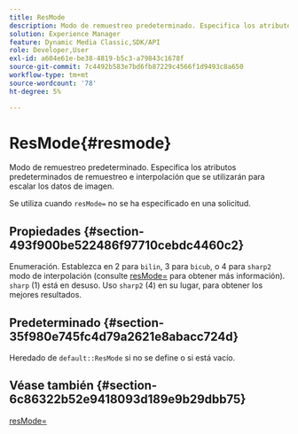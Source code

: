 ```yaml
---
title: ResMode
description: Modo de remuestreo predeterminado. Especifica los atributos predeterminados de remuestreo e interpolación que se utilizarán para escalar los datos de imagen.
solution: Experience Manager
feature: Dynamic Media Classic,SDK/API
role: Developer,User
exl-id: a604e61e-be38-4819-b5c3-a79843c1678f
source-git-commit: 7c4492b583e7bd6fb87229c4566f1d9493c8a650
workflow-type: tm+mt
source-wordcount: '78'
ht-degree: 5%

---
```


# ResMode{#resmode}

Modo de remuestreo predeterminado. Especifica los atributos predeterminados de remuestreo e interpolación que se utilizarán para escalar los datos de imagen.

Se utiliza cuando `resMode=` no se ha especificado en una solicitud.

## Propiedades {#section-493f900be522486f97710cebdc4460c2}

Enumeración. Establezca en 2 para `bilin`, 3 para `bicub`, o 4 para `sharp2` modo de interpolación (consulte [resMode=](/help/aem-is-ir-api/is-api/http-ref/image-serving-api-ref/c-http-protocol-reference/c-command-reference/r-is-http-resmode.md) para obtener más información). `sharp` (1) está en desuso. Uso `sharp2` (4) en su lugar, para obtener los mejores resultados.

## Predeterminado {#section-35f980e745fc4d79a2621e8abacc724d}

Heredado de `default::ResMode` si no se define o si está vacío.

## Véase también {#section-6c86322b52e9418093d189e9b29dbb75}

[resMode=](../../../../../is-api/image-catalog/image-serving-api-ref/c-image-catalog-reference/c-attributes-reference/r-is-cat-resmode.md#reference-609095ef568743a086f28d87c54dafa2)
